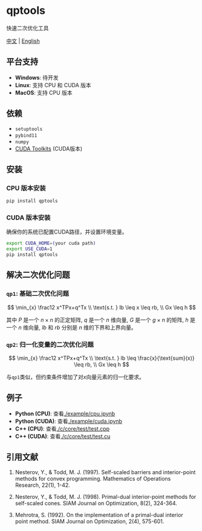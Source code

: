 
# qptools

快速二次优化工具

[中文](README.zh-CN.md) | [English](README.md)

## 平台支持

- **Windows**: 待开发
- **Linux**: 支持 CPU 和 CUDA 版本
- **MacOS**: 支持 CPU 版本


## 依赖

- `setuptools`
- `pybind11`
- `numpy`
- [CUDA Toolkits](https://developer.nvidia.com/cuda-toolkit) (CUDA版本)

## 安装

### CPU 版本安装

```bash
pip install qptools
```

### CUDA 版本安装

确保你的系统已配置CUDA路径，并设置环境变量。

```bash
export CUDA_HOME=(your cuda path)
export USE_CUDA=1
pip install qptools
```

## 解决二次优化问题

### `qp1`: 基础二次优化问题

$$
\min_{x} \frac12 x^TPx+q^Tx \\
\text{s.t. } lb \leq x \leq rb, \\
Gx \leq h
$$

其中 $P$ 是一个 $n\times n$ 的正定矩阵, $q$ 是一个 $n$ 维向量, $G$ 是一个 $g\times n$ 的矩阵, $h$ 是一个 $n$ 维向量, $lb$ 和 $rb$ 分别是 $n$ 维的下界和上界向量。

### `qp2`:  归一化变量的二次优化问题

$$
\min_{x} \frac12 x^TPx+q^Tx \\
\text{s.t. } lb \leq \frac{x}{\text{sum}(x)} \leq rb, \\
Gx \leq h
$$

与`qp1`类似，但约束条件增加了对$x$向量元素的归一化要求。

## 例子

- **Python (CPU)**: 查看[./example/cpu.ipynb](./example/cpu.ipynb)
- **Python (CUDA)**: 查看[./example/cuda.ipynb](./example/cuda.ipynb)
- **C++ (CPU)**: 查看[./c/core/test/test.cpp](./c/core/test/test.cpp)
- **C++ (CUDA)**: 查看[./c/core/test/test.cu](./c/core/test/test.cu)

## 引用文献

1. Nesterov, Y., & Todd, M. J. (1997). Self-scaled barriers and interior-point methods for convex programming. Mathematics of Operations Research, 22(1), 1-42.

2. Nesterov, Y., & Todd, M. J. (1998). Primal-dual interior-point methods for self-scaled cones. SIAM Journal on Optimization, 8(2), 324-364.

3. Mehrotra, S. (1992). On the implementation of a primal-dual interior point method. SIAM Journal on Optimization, 2(4), 575-601.